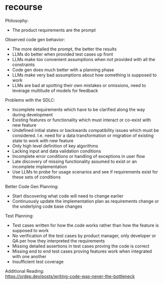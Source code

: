 # recourse

Philosophy:
- The product requirements are the prompt

Observed code gen behavior:
- The more detailed the prompt, the better the results
- LLMs do better when provided test cases up front
- LLMs make too convenient assumptions when not provided with all the constraints
- Code gen does much better with a planning phase
- LLMs make very bad assumptions about how something is supposed to work
- LLMs are bad at spotting their own mistakes or omissions, need to leverage multitude of models for feedback

Problems with the SDLC:
- Incomplete requirements which have to be clarified along the way during development
- Existing features or functionality which must interact or co-exist with new feature
- Undefined initial states or backwards compatibility issues which must be considered. I.e. need for a data transformation or migration of existing state to work with new feature
- Only high level definition of key algorithms
- Lacking input and data validation conditions
- Incomplete error conditions or handling of exceptions in user flow
- Late discovery of missing functionality assumed to exist or an incomplete implementation
- Use LLMs to probe for usage scenarios and see if requirements exist for these sets of conditions

Better Code Gen Planning:
- Start discovering what code will need to change earlier
- Continuously update the implementation plan as requirements change or the underlying code base changes

Test Planning:
- Test cases written for how the code works rather than how the feature is supposed to work
- No verification of the test cases by product manager, only developer or QA per how they interpreted the requirements
- Missing detailed assertions in test cases proving the code is correct
- Missing end to end test cases proving features work when integrated with one another
- Insufficient test coverage

Additional Reading:  
https://ordep.dev/posts/writing-code-was-never-the-bottleneck